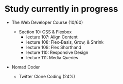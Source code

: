 # Study currently in progress

  - The Web Developer Course (10/60)
    - Section 10: CSS & Flexbox
      - lecture 107: Align Content
      - lecture 108: Flex-Basis, Grow, & Shrink
      - lecture 109: Flex Shorthand
      - lecture 110: Responsive Design
      - lecture 111: Media Queries

  - Nomad Coder
    - Twitter Clone Coding (24%)
